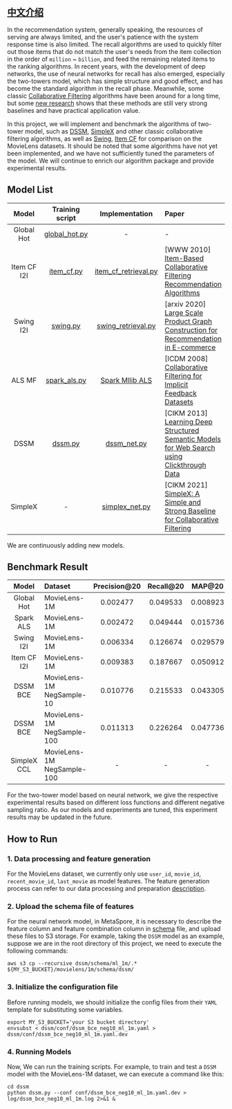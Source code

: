 ## [中文介绍](README-CN.md)
In the recommendation system, generally speaking, the resources of serving are always limited, and the user's patience with the system response time is also limited. The recall algorithms are used to quickly filter out those items that do not match the user's needs from the item collection in the order of `million` ~ `billion`, and feed the remaining related items to the ranking algorithms. In recent years, with the development of deep networks, the use of neural networks for recall has also emerged, especially the two-towers model, which has simple structure and good effect, and has become the standard algorithm in the recall phase. Meanwhile, some classic [Collaborative Filtering](https://en.wikipedia.org/wiki/Collaborative_filtering) algorithms have been around for a long time, but some [new research](https://arxiv.org/abs/1907.06902) shows that these methods are still very strong baselines and have practical application value.

In this project, we will implement and benchmark the algorithms of two-tower model, such as [DSSM](https://posenhuang.github.io/papers/cikm2013_DSSM_fullversion.pdf), [SimpleX](https://arxiv.org/abs/2109.12613) and other classic collaborative filtering algorithms, as well as [Swing](https://arxiv.org/abs/2010.05525), [Item CF](https://www.ra.ethz.ch/cdstore/www10/papers/pdf/p519.pdf) for comparison on the MovieLens datasets. It should be noted that some algorithms have not yet been implemented, and we have not sufficiently tuned the parameters of the model. We will continue to enrich our algorithm package and provide experimental results.

## Model List

| Model | Training script | Implementation | Paper |
|:---------:|:---------:|:---------:|:-------------------------------------|
| Global Hot | [global_hot.py](baseline/global_hot.py) | - | -                                     |
| Item CF I2I  |    [item_cf.py](baseline/item_cf.py)    |   [item_cf_retrieval.py](../../python/algos/item_cf_retrieval.py)   | [WWW 2010] [Item-Based Collaborative Filtering Recommendation Algorithms](https://www.ra.ethz.ch/cdstore/www10/papers/pdf/p519.pdf)  |
| Swing I2I  |   [swing.py](baseline/swing.py)    |  [swing_retrieval.py](../../python/metaspore/swing_retrieval.py)   | [arxiv 2020] [Large Scale Product Graph Construction for Recommendation in E-commerce](https://arxiv.org/abs/2109.12613)  | 
| ALS MF  |   [spark_als.py](baseline/spark_als.py)    |   [Spark Mllib ALS](https://spark.apache.org/docs/latest/api/python/reference/api/pyspark.mllib.recommendation.ALS.html)   | [ICDM 2008] [Collaborative Filtering for Implicit Feedback Datasets](http://www.yifanhu.net/PUB/cf.pdf)  | 
| DSSM  |   [dssm.py](dssm/dssm.py)    |   [dssm_net.py](../../python/algos/dssm_net.py)   | [CIKM 2013] [Learning Deep Structured Semantic Models for Web Search using Clickthrough Data](https://posenhuang.github.io/papers/cikm2013_DSSM_fullversion.pdf)  |
| SimpleX  |   -    |   [simplex_net.py](../../python/algos/simplex/simplex_net.py)   | [CIKM 2021] [SimpleX: A Simple and Strong Baseline for Collaborative Filtering](https://posenhuang.github.io/papers/cikm2013_DSSM_fullversion.pdf)  |

We are continuously adding new models.

## Benchmark Result

| Model | Dataset | Precision@20 | Recall@20 | MAP@20 | NDCG@20 | 
|:--------------:|:--------------|:-------------------------------:|:-------------------------------:|:-------------------------------:|:-------------------------------:|
| Global Hot | MovieLens-1M | 0.002477| 0.049533 | 0.008923 | 0.017346|
| Spark ALS | MovieLens-1M | 0.002472 | 0.049444 | 0.015736 | 0.017743 |
| Swing I2I | MovieLens-1M | 0.006334 | 0.126674 | 0.029579 | 0.050461 |
| Item CF I2I | MovieLens-1M | 0.009383 | 0.187667 | 0.050912 | 0.080504 |
| DSSM BCE | MovieLens-1M NegSample-10 | 0.010776 | 0.215533 | 0.043305 | 0.080013 |
| DSSM BCE | MovieLens-1M NegSample-100 | 0.011313 | 0.226264 | 0.047736 | 0.085856 |
| SimpleX CCL | MovieLens-1M NegSample-100 | - | - | - | - |

For the two-tower model based on neural network, we give the respective experimental results based on different loss functions and different negative sampling ratio. As our models and experiments are tuned, this experiment results may be updated in the future.

## How to Run
### 1. Data processing and feature generation
For the MovieLens dataset, we currently only use `user_id`, `movie_id`, `recent_movie_id`, `last_movie` as model features. The feature generation process can refer to our data processing and preparation [description](../dataset/README.md).

### 2. Upload the schema file of features
For the neural network model, in MetaSpore, it is necessary to describe the feature column and feature combination column in [schema](dssm/schema) file, and upload these files to S3 storage. For example, taking the `DSSM` model as an example, suppose we are in the root directory of this project,
we need to execute the following commands:

```shell
aws s3 cp --recursive dssm/schema/ml_1m/.* ${MY_S3_BUCKET}/movielens/1m/schema/dssm/
```

### 3. Initialize the configuration file 
Before running models, we should initialize the config files from their `YAML` template for substituting some variables. 

```shell
export MY_S3_BUCKET='your S3 bucket directory'
envsubst < dssm/conf/dssm_bce_neg10_ml_1m.yaml > dssm/conf/dssm_bce_neg10_ml_1m.yaml.dev
```

### 4. Running Models
Now, We can run the training scripts. For example, to train and test a `DSSM` model with the MovieLens-1M dataset, we can execute a command like this:

```shell
cd dssm
python dssm.py --conf conf/dssm_bce_neg10_ml_1m.yaml.dev > log/dssm_bce_neg10_ml_1m.log 2>&1 &
```

